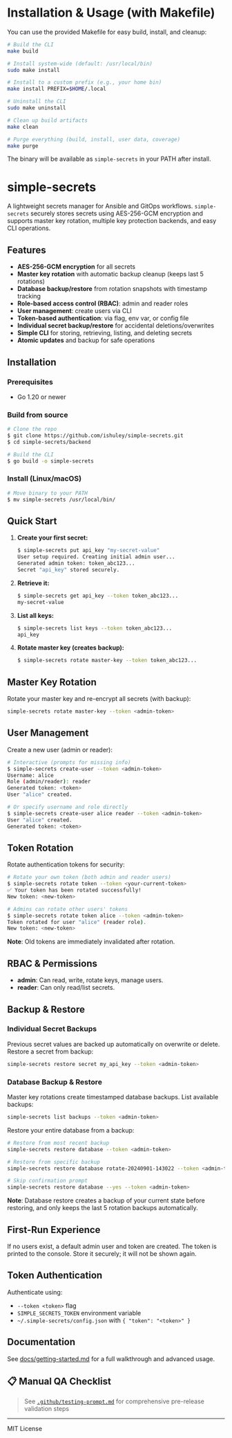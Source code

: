# Installation & Usage (with Makefile)

You can use the provided Makefile for easy build, install, and cleanup:

```sh
# Build the CLI
make build

# Install system-wide (default: /usr/local/bin)
sudo make install

# Install to a custom prefix (e.g., your home bin)
make install PREFIX=$HOME/.local

# Uninstall the CLI
sudo make uninstall

# Clean up build artifacts
make clean

# Purge everything (build, install, user data, coverage)
make purge
```

The binary will be available as `simple-secrets` in your PATH after install.

# simple-secrets

A lightweight secrets manager for Ansible and GitOps workflows. `simple-secrets` securely stores secrets using AES-256-GCM encryption and supports master key rotation, multiple key protection backends, and easy CLI operations.

## Features

- **AES-256-GCM encryption** for all secrets
- **Master key rotation** with automatic backup cleanup (keeps last 5 rotations)
- **Database backup/restore** from rotation snapshots with timestamp tracking
- **Role-based access control (RBAC)**: admin and reader roles
- **User management**: create users via CLI
- **Token-based authentication**: via flag, env var, or config file
- **Individual secret backup/restore** for accidental deletions/overwrites
- **Simple CLI** for storing, retrieving, listing, and deleting secrets
- **Atomic updates** and backup for safe operations

## Installation

### Prerequisites

- Go 1.20 or newer

### Build from source

```sh
# Clone the repo
$ git clone https://github.com/ishuley/simple-secrets.git
$ cd simple-secrets/backend

# Build the CLI
$ go build -o simple-secrets
```

### Install (Linux/macOS)

```sh
# Move binary to your PATH
$ mv simple-secrets /usr/local/bin/
```


## Quick Start

1. **Create your first secret:**
   ```sh
   $ simple-secrets put api_key "my-secret-value"
   User setup required. Creating initial admin user...
   Generated admin token: token_abc123...
   Secret "api_key" stored securely.
   ```

2. **Retrieve it:**
   ```sh
   $ simple-secrets get api_key --token token_abc123...
   my-secret-value
   ```

3. **List all keys:**
   ```sh
   $ simple-secrets list keys --token token_abc123...
   api_key
   ```

4. **Rotate master key (creates backup):**
   ```sh
   $ simple-secrets rotate master-key --token token_abc123...
   ```


## Master Key Rotation

Rotate your master key and re-encrypt all secrets (with backup):

```sh
simple-secrets rotate master-key --token <admin-token>
```

## User Management

Create a new user (admin or reader):

```sh
# Interactive (prompts for missing info)
$ simple-secrets create-user --token <admin-token>
Username: alice
Role (admin/reader): reader
Generated token: <token>
User "alice" created.

# Or specify username and role directly
$ simple-secrets create-user alice reader --token <admin-token>
User "alice" created.
Generated token: <token>
```

## Token Rotation

Rotate authentication tokens for security:

```sh
# Rotate your own token (both admin and reader users)
$ simple-secrets rotate token --token <your-current-token>
✅ Your token has been rotated successfully!
New token: <new-token>

# Admins can rotate other users' tokens
$ simple-secrets rotate token alice --token <admin-token>
Token rotated for user "alice" (reader role).
New token: <new-token>
```

**Note**: Old tokens are immediately invalidated after rotation.

## RBAC & Permissions

- **admin**: Can read, write, rotate keys, manage users.
- **reader**: Can only read/list secrets.

## Backup & Restore

### Individual Secret Backups

Previous secret values are backed up automatically on overwrite or delete. Restore a secret from backup:

```sh
simple-secrets restore secret my_api_key --token <admin-token>
```

### Database Backup & Restore

Master key rotations create timestamped database backups. List available backups:

```sh
simple-secrets list backups --token <admin-token>
```

Restore your entire database from a backup:

```sh
# Restore from most recent backup
simple-secrets restore database --token <admin-token>

# Restore from specific backup
simple-secrets restore database rotate-20240901-143022 --token <admin-token>

# Skip confirmation prompt
simple-secrets restore database --yes --token <admin-token>
```

**Note**: Database restore creates a backup of your current state before restoring, and only keeps the last 5 rotation backups automatically.


## First-Run Experience

If no users exist, a default admin user and token are created. The token is printed to the console. Store it securely; it will not be shown again.

## Token Authentication

Authenticate using:

- `--token <token>` flag
- `SIMPLE_SECRETS_TOKEN` environment variable
- `~/.simple-secrets/config.json` with `{ "token": "<token>" }`

## Documentation

See [docs/getting-started.md](docs/getting-started.md) for a full walkthrough and advanced usage.

## 📋 Manual QA Checklist

> See [`.github/testing-prompt.md`](.github/testing-prompt.md) for comprehensive pre-release validation steps

---

MIT License

